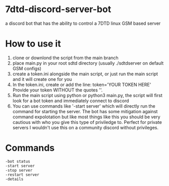 # 7dtd-discord-server-bot

a discord bot that has the ability to control a 7DTD linux GSM based server

# How to use it
1. clone or downlond the script from the main branch
2. place main.py in your root sdtd directory (usually ./sdtdserver on default GSM configs)
3. create a token.ini alongside the main script, or just run the main script and it will create one for you
4. In the token.ini, create or add the line:
   token='YOUR TOKEN HERE'
Provide your token WITHOUT the quotes ''.
5. Run the main script using python or python3 main.py, the script will first look for a bot token and immediately connect to discord
6. You can use commands like '-start server' which will directly run the command for starting the server. The bot has some mitigation against command expolotation but like most things like this you should be very cautious with who you give this type of priviledge to. Perfect for private servers I wouldn't use this on a community discord without privileges.

# Commands
```
-bot status
-start server
-stop server
-restart server
-details
```
